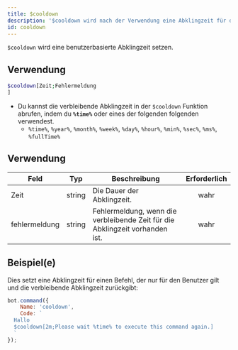 ```yaml
---
title: $cooldown
description: '$cooldown wird nach der Verwendung eine Abklingzeit für den Autor des Befehls setzen.'
id: cooldown
---
```


`$cooldown` wird eine benutzerbasierte Abklingzeit setzen.

## Verwendung

```php
$cooldown[Zeit;Fehlermeldung
]
```

* Du kannst die verbleibende Abklingzeit in der `$cooldown` Funktion abrufen, indem du **`%time%`</code>** oder eines der folgenden folgenden verwendest.
    * `%time%`, `%year%`, `%month%`, `%week%`, `%day%`, `%hour%`, `%min%`, `%sec%`, `%ms%`, `%fullTime%`

## Verwendung

| Feld          | Typ    | Beschreibung                                                                 | Erforderlich |
| ------------- | ------ | ---------------------------------------------------------------------------- |:------------:|
| Zeit          | string | Die Dauer der Abklingzeit.                                                   |     wahr     |
| fehlermeldung | string | Fehlermeldung, wenn die verbleibende Zeit für die Abklingzeit vorhanden ist. |     wahr     |

## Beispiel(e)

Dies setzt eine Abklingzeit für einen Befehl, der nur für den Benutzer gilt und die verbleibende Abklingzeit zurückgibt:

```javascript
bot.command({
    Name: 'cooldown',
    Code: `
  Hallo
  $cooldown[2m;Please wait %time% to execute this command again.]
  `
});
```

